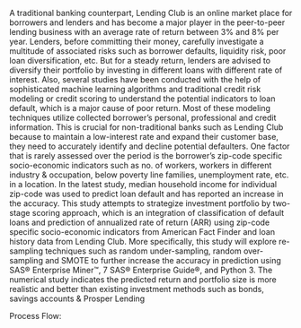 A traditional banking counterpart, Lending Club is an online market place for borrowers and lenders and has become a major player in the peer-to-peer lending business with an average rate of return between 3% and 8% per year. Lenders, before committing their money, carefully investigate a multitude of associated risks such as borrower defaults, liquidity risk, poor loan diversification, etc. But for a steady return, lenders are advised to diversify their portfolio by investing in different loans with different rate of interest. Also, several studies have been conducted with the help of sophisticated machine learning algorithms and traditional credit risk modeling or credit scoring to understand the potential indicators to loan default, which is a major cause of poor return. Most of these modeling techniques utilize collected borrower’s personal, professional and credit information. This is crucial for non-traditional banks such as Lending Club because to maintain a low-interest rate and expand their customer base, they need to accurately identify and decline potential defaulters. One factor that is rarely assessed over the period is the borrower’s zip-code specific socio-economic indicators such as no. of workers, workers in different industry & occupation, below poverty line families, unemployment rate, etc. in a location. In the latest study, median household income for individual zip-code was used to predict loan default and has reported an increase in the accuracy. This study attempts to strategize investment portfolio by two-stage scoring approach, which is an integration of classification of default loans and prediction of annualized rate of return (ARR) using zip-code specific socio-economic indicators from American Fact Finder and loan history data from Lending Club. More specifically, this study will explore re-sampling techniques such as random under-sampling, random over-sampling and SMOTE to further increase the accuracy in prediction using SAS® Enterprise Miner™, 7 SAS® Enterprise Guide®, and Python 3. The numerical study indicates the predicted return and portfolio size is more realistic and better than existing investment methods such as bonds, savings accounts & Prosper Lending

Process Flow:


